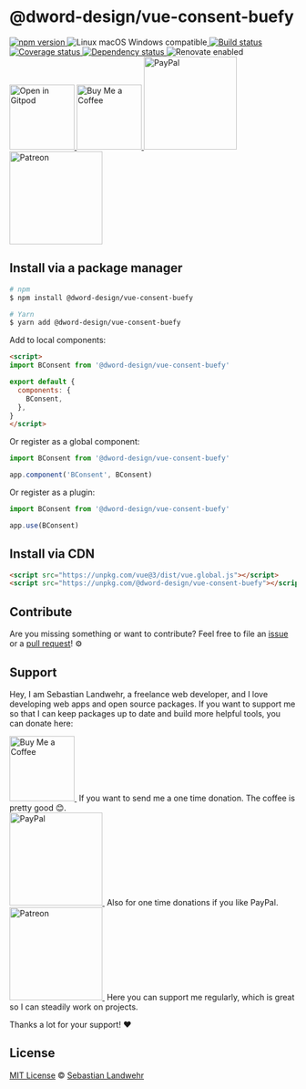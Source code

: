 <!-- TITLE/ -->
# @dword-design/vue-consent-buefy
<!-- /TITLE -->

<!-- BADGES/ -->
  <p>
    <a href="https://npmjs.org/package/@dword-design/vue-consent-buefy">
      <img
        src="https://img.shields.io/npm/v/@dword-design/vue-consent-buefy.svg"
        alt="npm version"
      >
    </a><img src="https://img.shields.io/badge/os-linux%20%7C%C2%A0macos%20%7C%C2%A0windows-blue" alt="Linux macOS Windows compatible"><a href="https://github.com/dword-design/vue-consent-buefy/actions">
      <img
        src="https://github.com/dword-design/vue-consent-buefy/workflows/build/badge.svg"
        alt="Build status"
      >
    </a><a href="https://codecov.io/gh/dword-design/vue-consent-buefy">
      <img
        src="https://codecov.io/gh/dword-design/vue-consent-buefy/branch/master/graph/badge.svg"
        alt="Coverage status"
      >
    </a><a href="https://david-dm.org/dword-design/vue-consent-buefy">
      <img src="https://img.shields.io/david/dword-design/vue-consent-buefy" alt="Dependency status">
    </a><img src="https://img.shields.io/badge/renovate-enabled-brightgreen" alt="Renovate enabled"><br/><a href="https://gitpod.io/#https://github.com/dword-design/vue-consent-buefy">
      <img
        src="https://gitpod.io/button/open-in-gitpod.svg"
        alt="Open in Gitpod"
        width="114"
      >
    </a><a href="https://www.buymeacoffee.com/dword">
      <img
        src="https://www.buymeacoffee.com/assets/img/guidelines/download-assets-sm-2.svg"
        alt="Buy Me a Coffee"
        width="114"
      >
    </a><a href="https://paypal.me/SebastianLandwehr">
      <img
        src="https://sebastianlandwehr.com/images/paypal.svg"
        alt="PayPal"
        width="163"
      >
    </a><a href="https://www.patreon.com/dworddesign">
      <img
        src="https://sebastianlandwehr.com/images/patreon.svg"
        alt="Patreon"
        width="163"
      >
    </a>
</p>
<!-- /BADGES -->

<!-- DESCRIPTION/ -->

<!-- /DESCRIPTION -->

<!-- INSTALL/ -->
## Install via a package manager

```bash
# npm
$ npm install @dword-design/vue-consent-buefy

# Yarn
$ yarn add @dword-design/vue-consent-buefy
```

Add to local components:

```html
<script>
import BConsent from '@dword-design/vue-consent-buefy'

export default {
  components: {
    BConsent,
  },
}
</script>
```

Or register as a global component:

```js
import BConsent from '@dword-design/vue-consent-buefy'

app.component('BConsent', BConsent)
```

Or register as a plugin:

```js
import BConsent from '@dword-design/vue-consent-buefy'

app.use(BConsent)
```

## Install via CDN

```html
<script src="https://unpkg.com/vue@3/dist/vue.global.js"></script>
<script src="https://unpkg.com/@dword-design/vue-consent-buefy"></script>
```
<!-- /INSTALL -->

<!-- LICENSE/ -->
## Contribute

Are you missing something or want to contribute? Feel free to file an [issue](https://github.com/dword-design/vue-consent-buefy/issues) or a [pull request](https://github.com/dword-design/vue-consent-buefy/pulls)! ⚙️

## Support

Hey, I am Sebastian Landwehr, a freelance web developer, and I love developing web apps and open source packages. If you want to support me so that I can keep packages up to date and build more helpful tools, you can donate here:

<p>
  <a href="https://www.buymeacoffee.com/dword">
    <img
      src="https://www.buymeacoffee.com/assets/img/guidelines/download-assets-sm-2.svg"
      alt="Buy Me a Coffee"
      width="114"
    >
  </a>&nbsp;If you want to send me a one time donation. The coffee is pretty good 😊.<br/>
  <a href="https://paypal.me/SebastianLandwehr">
    <img
      src="https://sebastianlandwehr.com/images/paypal.svg"
      alt="PayPal"
      width="163"
    >
  </a>&nbsp;Also for one time donations if you like PayPal.<br/>
  <a href="https://www.patreon.com/dworddesign">
    <img
      src="https://sebastianlandwehr.com/images/patreon.svg"
      alt="Patreon"
      width="163"
    >
  </a>&nbsp;Here you can support me regularly, which is great so I can steadily work on projects.
</p>

Thanks a lot for your support! ❤️

## License

[MIT License](https://opensource.org/licenses/MIT) © [Sebastian Landwehr](https://sebastianlandwehr.com)
<!-- /LICENSE -->
